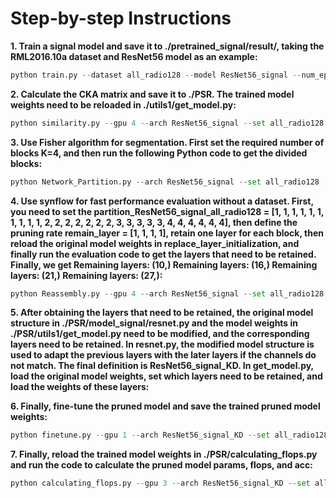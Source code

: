# Step-by-step Instructions
**1. Train a signal model and save it to ./pretrained_signal/result/, taking the RML2016.10a dataset and ResNet56 model as an example:**
```python
python train.py --dataset all_radio128 --model ResNet56_signal --num_epochs 50 --batch_size 128
```

**2. Calculate the CKA matrix and save it to ./PSR. The trained model weights need to be reloaded in ./utils1/get_model.py:**
```python
python similarity.py --gpu 4 --arch ResNet56_signal --set all_radio128 --num_classes 11 --batch_size 128 --pretrained --evaluate 
```

**3. Use Fisher algorithm for segmentation. First set the required number of blocks K=4, and then run the following Python code to get the divided blocks:**
```python
python Network_Partition.py --arch ResNet56_signal --set all_radio128
```

**4. Use synflow for fast performance evaluation without a dataset. First, you need to set the partition_ResNet56_signal_all_radio128 = [1, 1, 1, 1, 1, 1, 1, 1, 1, 1, 2, 2, 2, 2, 2, 2, 2, 3, 3, 3, 3, 3, 4, 4, 4, 4, 4, 4], then define the pruning rate remain_layer = [1, 1, 1, 1], retain one layer for each block, then reload the original model weights in replace_layer_initialization, and finally run the evaluation code to get the layers that need to be retained. Finally, we get 
Remaining layers: (10,)
Remaining layers: (16,)
Remaining layers: (21,)
Remaining layers: (27,):**
```python
python Reassembly.py --gpu 4 --arch ResNet56_signal --set all_radio128 --num_classes 11 --batch_size 128 --pretrained --evaluate  --zero_proxy synflow
```

**5. After obtaining the layers that need to be retained, the original model structure in ./PSR/model_signal/resnet.py and the model weights in ./PSR/utils1/get_model.py need to be modified, and the corresponding layers need to be retained. In resnet.py, the modified model structure is used to adapt the previous layers with the later layers if the channels do not match. The final definition is ResNet56_signal_KD. In get_model.py, load the original model weights, set which layers need to be retained, and load the weights of these layers:**

**6. Finally, fine-tune the pruned model and save the trained pruned model weights:**
```python
python finetune.py --gpu 1 --arch ResNet56_signal_KD --set all_radio128 --batch_size 128 --weight_decay 0.005 --epochs 50 --lr 0.001 --finetune
```

**7. Finally, reload the trained model weights in ./PSR/calculating_flops.py and run the code to calculate the pruned model params, flops, and acc:**
```python
python calculating_flops.py --gpu 3 --arch ResNet56_signal_KD --set all_radio128 --input_signal_size 128  --pretrained --evaluate
```
